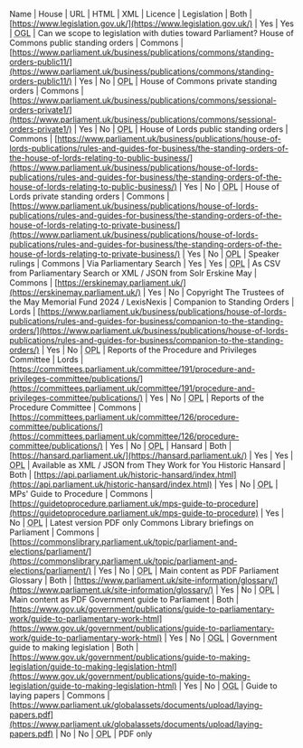 Name | House | URL | HTML | XML | Licence | 
Legislation | Both | [https://www.legislation.gov.uk/](https://www.legislation.gov.uk/) | Yes | Yes | <abbr title="Open Government Licence">OGL</abbr> | Can we scope to legislation with duties toward Parliament?
House of Commons public standing orders | Commons | [https://www.parliament.uk/business/publications/commons/standing-orders-public11/](https://www.parliament.uk/business/publications/commons/standing-orders-public11/) | Yes | No | <abbr title="Open Parliament Licence">OPL</abbr> | 
House of Commons private standing orders | Commons | [https://www.parliament.uk/business/publications/commons/sessional-orders-private1/](https://www.parliament.uk/business/publications/commons/sessional-orders-private1/) | Yes | No | <abbr title="Open Parliament Licence">OPL</abbr> | 
House of Lords public standing orders | Commons | [https://www.parliament.uk/business/publications/house-of-lords-publications/rules-and-guides-for-business/the-standing-orders-of-the-house-of-lords-relating-to-public-business/](https://www.parliament.uk/business/publications/house-of-lords-publications/rules-and-guides-for-business/the-standing-orders-of-the-house-of-lords-relating-to-public-business/) | Yes | No | <abbr title="Open Parliament Licence">OPL</abbr> | 
House of Lords private standing orders | Commons | [https://www.parliament.uk/business/publications/house-of-lords-publications/rules-and-guides-for-business/the-standing-orders-of-the-house-of-lords-relating-to-private-business/](https://www.parliament.uk/business/publications/house-of-lords-publications/rules-and-guides-for-business/the-standing-orders-of-the-house-of-lords-relating-to-private-business/) | Yes | No | <abbr title="Open Parliament Licence">OPL</abbr> | 
Speaker rulings | Commons | Via Parliamentary Search | Yes | Yes | <abbr title="Open Parliament Licence">OPL</abbr> | As CSV from Parliamentary Search or XML / JSON from Solr
Erskine May | Commons | [https://erskinemay.parliament.uk/](https://erskinemay.parliament.uk/) | Yes | No | Copyright The Trustees of the May Memorial Fund 2024 / LexisNexis |
Companion to Standing Orders | Lords | [https://www.parliament.uk/business/publications/house-of-lords-publications/rules-and-guides-for-business/companion-to-the-standing-orders/](https://www.parliament.uk/business/publications/house-of-lords-publications/rules-and-guides-for-business/companion-to-the-standing-orders/) | Yes | No | <abbr title="Open Parliament Licence">OPL</abbr> | 
Reports of the Procedure and Privileges Committee | Lords | [https://committees.parliament.uk/committee/191/procedure-and-privileges-committee/publications/](https://committees.parliament.uk/committee/191/procedure-and-privileges-committee/publications/) | Yes | No | <abbr title="Open Parliament Licence">OPL</abbr> |
Reports of the Procedure Committee | Commons | [https://committees.parliament.uk/committee/126/procedure-committee/publications/](https://committees.parliament.uk/committee/126/procedure-committee/publications/) | Yes | No | <abbr title="Open Parliament Licence">OPL</abbr> |
Hansard | Both | [https://hansard.parliament.uk/](https://hansard.parliament.uk/) | Yes | Yes | <abbr title="Open Parliament Licence">OPL</abbr> | Available as XML / JSON from They Work for You
Historic Hansard | Both | [https://api.parliament.uk/historic-hansard/index.html](https://api.parliament.uk/historic-hansard/index.html) | Yes | No | <abbr title="Open Parliament Licence">OPL</abbr> | 
MPs' Guide to Procedure | Commons | [https://guidetoprocedure.parliament.uk/mps-guide-to-procedure](https://guidetoprocedure.parliament.uk/mps-guide-to-procedure) | Yes | No | <abbr title="Open Parliament Licence">OPL</abbr> | Latest version PDF only
Commons Library briefings on Parliament | Commons | [https://commonslibrary.parliament.uk/topic/parliament-and-elections/parliament/](https://commonslibrary.parliament.uk/topic/parliament-and-elections/parliament/) | Yes | No | <abbr title="Open Parliament Licence">OPL</abbr> | Main content as PDF
Parliament Glossary | Both | [https://www.parliament.uk/site-information/glossary/](https://www.parliament.uk/site-information/glossary/) | Yes | No | <abbr title="Open Parliament Licence">OPL</abbr> | Main content as PDF
Government guide to Parliament | Both | [https://www.gov.uk/government/publications/guide-to-parliamentary-work/guide-to-parliamentary-work-html](https://www.gov.uk/government/publications/guide-to-parliamentary-work/guide-to-parliamentary-work-html) | Yes | No | <abbr title="Open Government Licence">OGL</abbr> |
Government guide to making legislation | Both | [https://www.gov.uk/government/publications/guide-to-making-legislation/guide-to-making-legislation-html](https://www.gov.uk/government/publications/guide-to-making-legislation/guide-to-making-legislation-html) | Yes | No | <abbr title="Open Government Licence">OGL</abbr> |
Guide to laying papers | Commons | [https://www.parliament.uk/globalassets/documents/upload/laying-papers.pdf](https://www.parliament.uk/globalassets/documents/upload/laying-papers.pdf) | No | No | <abbr title="Open Parliament Licence">OPL</abbr> | PDF only